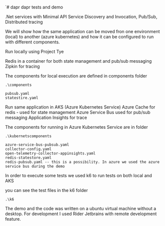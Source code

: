 `# dapr
dapr tests and demo


.Net services with Minimal API 
Service Discovery and Invocation, Pub/Sub, Distributed tracing

We will show how the same application can be moved fron one environment (local) to another (azure kubernetes) and how it can be configured to run with different components.


Run locally using Project Tye

Redis in a container for both state management and pub/sub messaging
Zipkin for tracing

The components for local execution are defined in components folder

```
.\components

pubsub.yaml
statestire.yaml
```


Run same application in AKS (Azure Kubernetes Service)
Azure Cache for redis - used for state management
Azure Service Bus used for pub/sub messaging
Application Insights for trace

The components for running in Azure Kubernetes Service are in folder 

```
.\kubernetscomponents

azure-service-bus-pubsub.yaml
collector-config.yaml
open-telemetry-collector-appinsights.yaml
redis-statestore.yaml
redis-pubsub.yaml -- this is a possibility. In azure we used the azure service bus during the demo

```

In order to execute some tests we used k6 to run tests on both local and AKS

you can see the test files in the k6 folder

```
.\k6
```


The demo and the code was written on a ubuntu virtual machine without a desktop. 
For development I used Rider Jetbrains with remote development feature.




